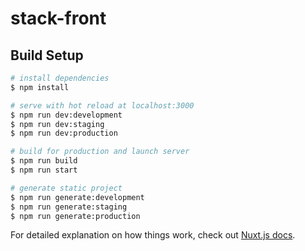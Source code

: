 # stack-front

## Build Setup

```bash
# install dependencies
$ npm install

# serve with hot reload at localhost:3000
$ npm run dev:development
$ npm run dev:staging
$ npm run dev:production

# build for production and launch server
$ npm run build
$ npm run start

# generate static project
$ npm run generate:development
$ npm run generate:staging
$ npm run generate:production
```

For detailed explanation on how things work, check out [Nuxt.js docs](https://nuxtjs.org).
